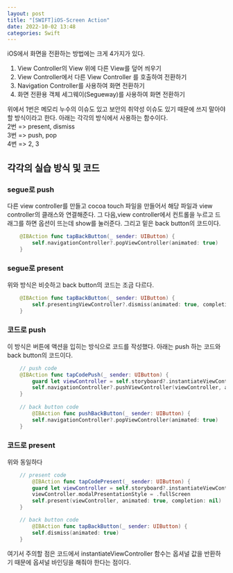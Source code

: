 ```yaml
---
layout: post
title: "[SWIFT]iOS-Screen Action"
date: 2022-10-02 13:48
categories: Swift
---
```

iOS에서 화면을 전환하는 방법에는 크게 4가지가 있다.<br>

1. View Controller의 View 위에 다른 View를 덮어 씌우기<br>
2. View Controller에서 다른 View Controller 를 호출하여 전환하기<br>
3. Navigation Controller를 사용하여 화면 전환하기<br>
4. 화면 전환용 객체 세그웨이(Segueway)를 사용하여 화면 전환하기<br>

위에서 1번은 메모리 누수의 이슈도 있고 보안의 취약성 이슈도 있기 때문에 쓰지 말아야 할 방식이라고 한다. 아래는 각각의 방식에서 사용하는 함수이다.<br>
2번 => present, dismiss<br>
3번 => push, pop<br>
4번 => 2, 3<br>

<h2> 각각의 실습 방식 및 코드 </h2>
<h3> segue로 push </h3>
다른 view controller를 만들고 cocoa touch 파일을 만들어서 해당 파일과 view controller의 클래스와 연결해준다. 그 다음,view controller에서 컨트롤을 누르고 드래그를 하면 옵션이 뜨는데 show를 눌러준다. 그리고 밑은 back button의 코드이다.


```swift
    @IBAction func tapBackButton(_ sender: UIButton) {
        self.navigationController?.popViewController(animated: true)
    }
```
<h3> segue로 present</h3>
위와 방식은 비슷하고 back button의 코드는 조금 다르다.


```swift
    @IBAction func tapBackButton(_ sender: UIButton) {
        self.presentingViewController?.dismiss(animated: true, completion: nil)
    }
```
<h3> 코드로 push </h3>
이 방식은 버튼에 액션을 입히는 방식으로 코드를 작성했다. 아래는 push 하는 코드와 back button의 코드이다.


```swift
    // push code
    @IBAction func tapCodePush(_ sender: UIButton) {
        guard let viewController = self.storyboard?.instantiateViewController(identifier: "codePushViewController") else{ return }
        self.navigationController?.pushViewController(viewController, animated: true)
    }
    
    // back button code
        @IBAction func pushBackButton(_ sender: UIButton) {
        self.navigationController?.popViewController(animated: true)
    }
```
<h3> 코드로 present </h3>
위와 동일하다


```swift
    // present code
        @IBAction func tapCodePresent(_ sender: UIButton) {
        guard let viewController = self.storyboard?.instantiateViewController(identifier: "codePresentViewController") else{ return }
        viewController.modalPresentationStyle = .fullScreen
        self.present(viewController, animated: true, completion: nil)
    }

    // back button code
        @IBAction func tapBackButton(_ sender: UIButton) {
        self.dismiss(animated: true)
    }
```
여기서 주의할 점은 코드에서 instantiateViewController 함수는 옵셔널 값을 반환하기 때문에 옵셔널 바인딩을 해줘야 한다는 점이다.
